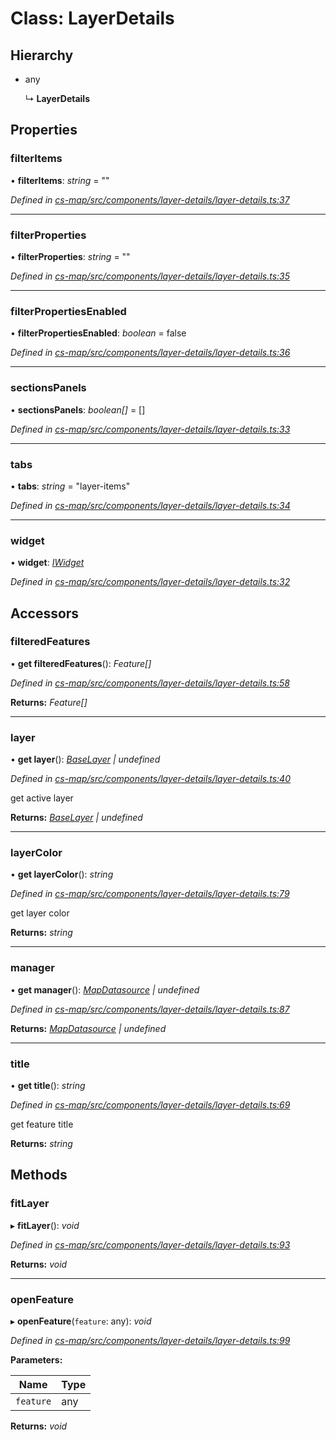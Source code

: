 # Class: LayerDetails

## Hierarchy

* any

  ↳ **LayerDetails**

## Properties

###  filterItems

• **filterItems**: *string* = ""

*Defined in [cs-map/src/components/layer-details/layer-details.ts:37](https://github.com/TNOCS/csnext/blob/ec6e73e4/packages/cs-map/src/components/layer-details/layer-details.ts#L37)*

___

###  filterProperties

• **filterProperties**: *string* = ""

*Defined in [cs-map/src/components/layer-details/layer-details.ts:35](https://github.com/TNOCS/csnext/blob/ec6e73e4/packages/cs-map/src/components/layer-details/layer-details.ts#L35)*

___

###  filterPropertiesEnabled

• **filterPropertiesEnabled**: *boolean* = false

*Defined in [cs-map/src/components/layer-details/layer-details.ts:36](https://github.com/TNOCS/csnext/blob/ec6e73e4/packages/cs-map/src/components/layer-details/layer-details.ts#L36)*

___

###  sectionsPanels

• **sectionsPanels**: *boolean[]* =  []

*Defined in [cs-map/src/components/layer-details/layer-details.ts:33](https://github.com/TNOCS/csnext/blob/ec6e73e4/packages/cs-map/src/components/layer-details/layer-details.ts#L33)*

___

###  tabs

• **tabs**: *string* = "layer-items"

*Defined in [cs-map/src/components/layer-details/layer-details.ts:34](https://github.com/TNOCS/csnext/blob/ec6e73e4/packages/cs-map/src/components/layer-details/layer-details.ts#L34)*

___

###  widget

• **widget**: *[IWidget](../interfaces/_cs_core_src_widget_widget_.iwidget.md)*

*Defined in [cs-map/src/components/layer-details/layer-details.ts:32](https://github.com/TNOCS/csnext/blob/ec6e73e4/packages/cs-map/src/components/layer-details/layer-details.ts#L32)*

## Accessors

###  filteredFeatures

• **get filteredFeatures**(): *Feature[]*

*Defined in [cs-map/src/components/layer-details/layer-details.ts:58](https://github.com/TNOCS/csnext/blob/ec6e73e4/packages/cs-map/src/components/layer-details/layer-details.ts#L58)*

**Returns:** *Feature[]*

___

###  layer

• **get layer**(): *[BaseLayer](_cs_map_src_layers_base_layer_.baselayer.md) | undefined*

*Defined in [cs-map/src/components/layer-details/layer-details.ts:40](https://github.com/TNOCS/csnext/blob/ec6e73e4/packages/cs-map/src/components/layer-details/layer-details.ts#L40)*

get active layer

**Returns:** *[BaseLayer](_cs_map_src_layers_base_layer_.baselayer.md) | undefined*

___

###  layerColor

• **get layerColor**(): *string*

*Defined in [cs-map/src/components/layer-details/layer-details.ts:79](https://github.com/TNOCS/csnext/blob/ec6e73e4/packages/cs-map/src/components/layer-details/layer-details.ts#L79)*

get layer color

**Returns:** *string*

___

###  manager

• **get manager**(): *[MapDatasource](_cs_map_src_datasources_map_datasource_.mapdatasource.md) | undefined*

*Defined in [cs-map/src/components/layer-details/layer-details.ts:87](https://github.com/TNOCS/csnext/blob/ec6e73e4/packages/cs-map/src/components/layer-details/layer-details.ts#L87)*

**Returns:** *[MapDatasource](_cs_map_src_datasources_map_datasource_.mapdatasource.md) | undefined*

___

###  title

• **get title**(): *string*

*Defined in [cs-map/src/components/layer-details/layer-details.ts:69](https://github.com/TNOCS/csnext/blob/ec6e73e4/packages/cs-map/src/components/layer-details/layer-details.ts#L69)*

get feature title

**Returns:** *string*

## Methods

###  fitLayer

▸ **fitLayer**(): *void*

*Defined in [cs-map/src/components/layer-details/layer-details.ts:93](https://github.com/TNOCS/csnext/blob/ec6e73e4/packages/cs-map/src/components/layer-details/layer-details.ts#L93)*

**Returns:** *void*

___

###  openFeature

▸ **openFeature**(`feature`: any): *void*

*Defined in [cs-map/src/components/layer-details/layer-details.ts:99](https://github.com/TNOCS/csnext/blob/ec6e73e4/packages/cs-map/src/components/layer-details/layer-details.ts#L99)*

**Parameters:**

Name | Type |
------ | ------ |
`feature` | any |

**Returns:** *void*
